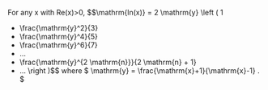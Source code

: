 For any x with Re(x)\>0, $$\mathrm{ln(x)}
= 2 \mathrm{y}
\left (
1
+ \frac{\mathrm{y}^2}{3}
+ \frac{\mathrm{y}^4}{5}
+ \frac{\mathrm{y}^6}{7}
+ ...
+ \frac{\mathrm{y}^{2 \mathrm{n}}}{2 \mathrm{n} + 1}
+ ...
\right )$$ where $ \mathrm{y} = \frac{\mathrm{x}+1}{\mathrm{x}-1} . $
